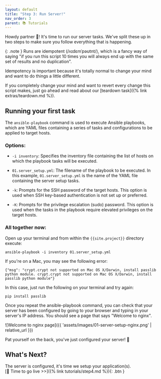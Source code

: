 ```yaml
---
layout: default
title: "Step 3: Run Server!"
nav_order: 3
parent: 📚 Tutorials
---
```


Howdy partner 🤠! It's time to run our server tasks. We've split these up in two steps to make sure you follow everything that is happening.

{: .note }
Runs are idempotent (/ʌɪdɛmˈpəʊtnt/), which is a fancy way of saying "if you run this script 10 times you will always end up with the same set of results and no duplication".

Idempotency is important because it's totally normal to change your mind and want to do things a little different.

If you completely change your mind and want to revert every change this script makes, just go ahead and read about our [teardown task]({% link extras/teardown.md %}).

## Running your first task

The `ansible-playbook` command is used to execute Ansible playbooks, which are YAML files containing a series of tasks and configurations to be applied to target hosts.

### Options:

- `-i inventory`: Specifies the inventory file containing the list of hosts on which the playbook tasks will be executed.
  
- `01.server_setup.yml`: The filename of the playbook to be executed. In this example, `01.server_setup.yml` is the name of the YAML file containing the server setup tasks.

- `-k`: Prompts for the SSH password of the target hosts. This option is used when SSH key-based authentication is not set up or preferred.

- `-K`: Prompts for the privilege escalation (sudo) password. This option is used when the tasks in the playbook require elevated privileges on the target hosts.

### All together now:

Open up your terminal and from within the `{{site.project}}` directory execute:

```shell
ansible-playbook -i inventory 01.server_setup.yml
```

If you're on a Mac, you may see the following error:

```shell
{"msg": "crypt.crypt not supported on Mac OS X/Darwin, install passlib python module. crypt.crypt not supported on Mac OS X/Darwin, install passlib python module"}
```

In this case, just run the following on your terminal and try again:

```shell
pip install passlib
```

Once you repeat the ansible-playbook command, you can check that your server has been configured by going to your browser and typing in your server's IP address. You should see a page that says "Welcome to nginx".

![Welcome to nginx page]({{ 'assets/images/01-server-setup-nginx.png' | relative_url }})

Pat yourself on the back, you've just configured your server! 🎉

## What's Next?

The server is configured, it's time we setup your application(s).\
<span class="fs-6 float-right"> 
  [🚀 Time to go live >>]({% link tutorials/step4.md %}){: .btn }
</span>
